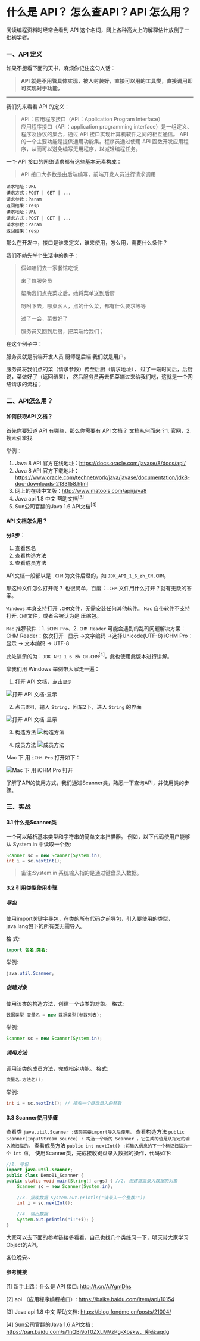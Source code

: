#  什么是 API？ 怎么查API？API 怎么用？

阅读编程资料时经常会看到 API 这个名词，网上各种高大上的解释估计放倒了一批初学者。

###  一、API 定义

如果不想看下面的天书，麻烦你记住这句人话：
> **API 就是不用管具体实现，被人封装好，直接可以用的工具类，直接调用即可实现对于功能。**

---

我们先来看看 API 的定义：

> API：应用程序接口（API：Application Program Interface）  
> 应用程序接口（API：application programming interface）是一组定义、程序及协议的集合，通过 API 接口实现计算机软件之间的相互通信。
> API 的一个主要功能是提供通用功能集。程序员通过使用 API 函数开发应用程序，从而可以避免编写无用程序，以减轻编程任务。

一个 API 接口的网络请求都有这些基本元素构成：

> API 接口大多数是由后端编写，前端开发人员进行请求调用

```
请求地址：URL
请求方式：POST | GET | ...
请求参数：Param
返回结果：resp
请求地址：URL
请求方式：POST | GET | ...
请求参数：Param
返回结果：resp
```

那么在开发中，接口是谁来定义，谁来使用，怎么用，需要什么条件？

我们不妨先举个生活中的例子：
> 假如咱们去一家餐馆吃饭
> 
> 来了位服务员
> 
> 帮助我们点完菜之后，她将菜单送到后厨
> 
> 吩咐下去，哪桌客人，点的什么菜，都有什么要求等等
> 
> 过了一会，菜做好了
> 
> 服务员又回到后厨，把菜端给我们；

在这个例子中：

服务员就是前端开发人员
厨师是后端
我们就是用户。

服务员将我们点的菜（请求参数）传至后厨（请求地址），
过了一端时间后，后厨说，菜做好了（返回结果），
然后服务员再去把菜端过来给我们吃，这就是一个网络请求的流程；

### 二、API怎么用？

#### 如何获取API 文档？

首先你要知道 API 有哪些，那么你需要有 API 文档？
文档从何而来？1. 官网，2.搜索引擎找

举例：

1. Java 8 API 官方在线地址：https://docs.oracle.com/javase/8/docs/api/
2. Java 8 API 官方下载地址：https://www.oracle.com/technetwork/java/javase/documentation/jdk8-doc-downloads-2133158.html
3. 网上的在线中文版：http://www.matools.com/api/java8
4. Java api 1.8 中文 帮助文档<sup>[3]</sup>
5. Sun公司官翻的Java 1.6 API文档<sup>[4]</sup>

#### API 文档怎么用？

**分3步**：

1. 查看包名
2. 查看构造方法
3. 查看成员方法

API文档一般都以是 `.CHM` 为文件后缀的，如 `JDK_API_1_6_zh_CN.CHM`。

那这种文件怎么打开呢？
也很简单，百度：`.CHM` 文件用什么打开？就有无数的答案。

`Windows` 本身支持打开 `.CHM`文件，无需安装任何其他软件。
`Mac` 自带软件不支持打开`.CHM`文件，或者会被认为是 压缩包。

`Mac` 推荐软件：1. `iCHM Pro`、2. `CHM Reader`
可能会遇到的乱码问题解决方案：
CHM Reader：依次打开   显示 ->文字编码 ->选择Unicode(UTF-8)
iCHM Pro：显示 -> 文本编码 -> UTF-8

此处演示的为：`JDK_API_1_6_zh_CN.CHM`<sup>[4]</sup>，此也使用此版本进行讲解。

拿我们用 Windows 举例带大家走一遍：

1. 打开 API 文档，点击`显示`

![打开 API 文档-显示](./media/api-doc-01.png)

2. 点击`索引`，输入 `String`，回车2下，进入 `String` 的界面

![打开 API 文档-显示](./media/api-doc-02.png)

3. 构造方法
![构造方法](./media/api-doc-03.png)

4. 成员方法
![成员方法](./media/api-doc-04.png)

Mac 下 用 `iCHM Pro` 打开如下：

![Mac 下 用 `iCHM Pro` 打开](./media/api-doc-05.png)


了解了API的使用方式，我们通过Scanner类，熟悉一下查询API，并使用类的步骤。

### 三、实战

#### 3.1 什么是Scanner类
一个可以解析基本类型和字符串的简单文本扫描器。 
例如，以下代码使用户能够从 System.in 中读取一个数:

```java
Scanner sc = new Scanner(System.in); 
int i = sc.nextInt();
```
> 备注:System.in 系统输入指的是通过键盘录入数据。

#### 3.2 引用类型使用步骤

##### 导包

使用import关键字导包，在类的所有代码之前导包，引入要使用的类型，java.lang包下的所有类无需导入。 

格 式:
```java
import 包名.类名; 
```

举例:

```java
java.util.Scanner; 
```

##### 创建对象
使用该类的构造方法，创建一个该类的对象。 格式:

```java
数据类型 变量名 = new 数据类型(参数列表); 
```

举例:

```java
Scanner sc = new Scanner(System.in); 
```

##### 调用方法
调用该类的成员方法，完成指定功能。
格式:
```java
变量名.方法名(); 
```
举例:
```java
int i = sc.nextInt(); // 接收一个键盘录入的整数
```

#### 3.3 Scanner使用步骤

查看类
`java.util.Scanner :该类需要import导入后使用。`
查看构造方法
`public Scanner(InputStream source) : 构造一个新的 Scanner ，它生成的值是从指定的输入流扫描的。`
查看成员方法
`public int nextInt() :将输入信息的下一个标记扫描为一个 int 值`。
使用Scanner类，完成接收键盘录入数据的操作，代码如下:

```java
//1. 导包
import java.util.Scanner; 
public class Demo01_Scanner {
public static void main(String[] args) { //2. 创建键盘录入数据的对象
    Scanner sc = new Scanner(System.in);
    
    //3. 接收数据 System.out.println("请录入一个整数:");
    int i = sc.nextInt();
    
    //4. 输出数据
    System.out.println("i:"+i); }
}
```

大家可以去下面的参考链接多看看，自己也找几个类练习一下，明天带大家学习Object的API。

各位晚安~

#### 参考链接

[1] 新手上路：什么是 API 接口: http://t.cn/AiYgmDhs

[2] api （应用程序编程接口）: https://baike.baidu.com/item/api/10154

[3] Java api 1.8 中文 帮助文档: https://blog.fondme.cn/posts/21004/

[4] Sun公司官翻的Java 1.6 API文档 : https://pan.baidu.com/s/1nQBi9oT0ZXLMVzPg-Xbskw，密码:aqdg
